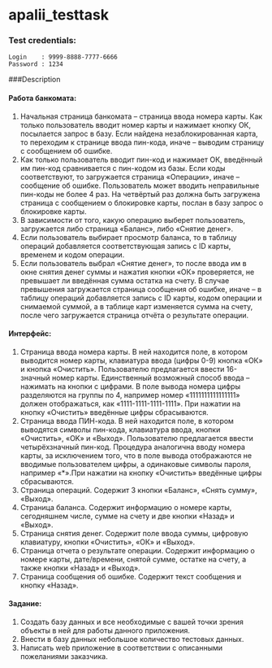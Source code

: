 # apalii_testtask

### Test credentials:
```
Login    : 9999-8888-7777-6666
Password : 1234
```
###Description

#### Работа банкомата:

1. Начальная страница банкомата – страница ввода номера карты. Как только пользователь 
вводит номер карты и нажимает кнопку ОК, посылается запрос в базу. Если найдена 
незаблокированная карта, то переходим к странице ввода пин-кода, иначе – выводим 
страницу с сообщением об ошибке.
2. Как только пользователь вводит пин-код и нажимает ОК, введённый им пин-код 
сравнивается с пин-кодом из базы. Если коды соответствуют, то загружается страница 
«Операции», иначе – сообщение об ошибке. Пользователь может вводить неправильные 
пин-коды не более 4 раз. На четвёртый раз должна быть загружена страница с 
сообщением о блокировке карты, послан в базу запрос о блокировке карты.
3. В зависимости от того, какую операцию выберет пользователь, загружается либо страница 
«Баланс», либо «Снятие денег».
4. Если пользователь выбирает просмотр баланса, то в таблицу операций добавляется 
соответствующая запись с ID карты, временем и кодом операции.
5. Если пользователь выбрал «Снятие денег», то после ввода им в окне снятия денег суммы 
и нажатия кнопки «ОК» проверяется, не превышает ли введённая сумма остатка на счету. 
В случае превышения загружается страница сообщения об ошибке, иначе – в таблицу 
операций добавляется запись с ID карты, кодом операции и снимаемой суммой, а в 
таблице карт изменяется сумма на счету, после чего загружается страница отчёта о 
результате операции.


#### Интерфейс:

1. Страница ввода номера карты. В ней находится поле, в котором выводится номер карты, 
клавиатура ввода (цифры 0-9) кнопка «ОК» и кнопка «Очистить». Пользователю 
предлагается ввести 16-значный номер карты. Единственный возможный способ ввода – 
нажимать на кнопки с цифрами. В поле вывода номера цифры разделяются на группы по 4, 
например номер «1111111111111111» должен отображаться, как «1111-1111-1111-1111». 
При нажатии на кнопку «Очистить» введённые цифры сбрасываются.
2. Страница ввода ПИН-кода. В ней находится поле, в котором выводятся символы пин-кода, 
клавиатура ввода, кнопки «Очистить», «OK» и «Выход». Пользователю предлагается 
ввести четырёхзначный пин-код. Процедура аналогична вводу номера карты, за 
исключением того, что в поле вывода отображаются не вводимые пользователем цифры, а 
одинаковые символы пароля, например «*».При нажатии на кнопку «Очистить» введённые 
цифры сбрасываются.
3. Страница операций. Содержит 3 кнопки «Баланс», «Снять сумму», «Выход».
4. Страница баланса. Содержит информацию о номере карты, сегодняшнем числе, сумме на 
счету и две кнопки «Назад» и «Выход».
5. Страница снятия денег. Содержит поле ввода суммы, цифровую клавиатуру, кнопки 
«Очистить», «ОК» и «Выход».
6. Страница отчета о результате операции. Содержит информацию о номере карты, 
дате/времени, снятой сумме, остатке на счету, а также кнопки «Назад» и «Выход».
7. Страница сообщения об ошибке. Содержит текст сообщения и кнопку «Назад».


#### Задание:

1. Создать базу данных и все необходимые с вашей точки зрения объекты в ней для работы 
данного приложения.
2. Внести в базу данных небольшое количество тестовых данных.
3. Написать web приложение в соответствии с описанными пожеланиями заказчика.
